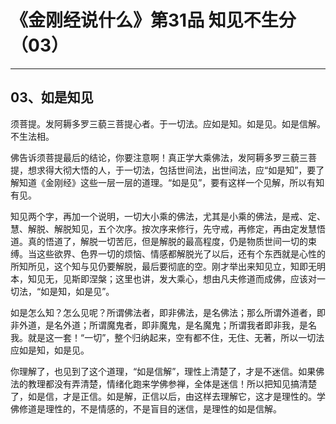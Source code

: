 # 《金刚经说什么》第31品 知见不生分（03）

------

## 03、如是知见

须菩提。发阿耨多罗三藐三菩提心者。于一切法。应如是知。如是见。如是信解。不生法相。

佛告诉须菩提最后的结论，你要注意啊！真正学大乘佛法，发阿耨多罗三藐三菩提，想求得大彻大悟的人，于一切法，包括世间法，出世间法，应“如是知”，要了解知道《金刚经》这些一层一层的道理。“如是见”，要有这样一个见解，所以有知有见。

知见两个字，再加一个说明，一切大小乘的佛法，尤其是小乘的佛法，是戒、定、慧、解脱、解脱知见，五个次序。按次序来修行，先守戒，再修定，再由定发慧悟道。真的悟道了，解脱一切苦厄，但是解脱的最高程度，仍是物质世间一切的束缚。当这些欲界、色界一切的烦恼、情感都解脱光了以后，还有个东西就是心性的所知所见，这个知与见仍要解脱，最后要彻底的空。刚才举出来知见立，知即无明本，知见无，见斯即涅槃；这里也讲，发大乘心，想由凡夫修道而成佛，应该对一切法，“如是知，如是见”。

如是怎么知？怎么见呢？所谓佛法者，即非佛法，是名佛法；那么所谓外道者，即非外道，是名外道；所谓魔鬼者，即非魔鬼，是名魔鬼；所谓我者即非我，是名我。就是这一套！“一切”，整个归纳起来，空有都不住，无住、无著，所以一切法应如是知，如是见。

你理解了，也见到了这个道理，“如是信解”，理性上清楚了，才是不迷信。如果佛法的教理都没有弄清楚，情绪化跑来学佛参禅，全体是迷信！所以把知见搞清楚了，如是信，才是正信。如是解，正信以后，由这样去理解它，这才是理性的。学佛修道是理性的，不是情感的，不是盲目的迷信，是理性的如是信解。


